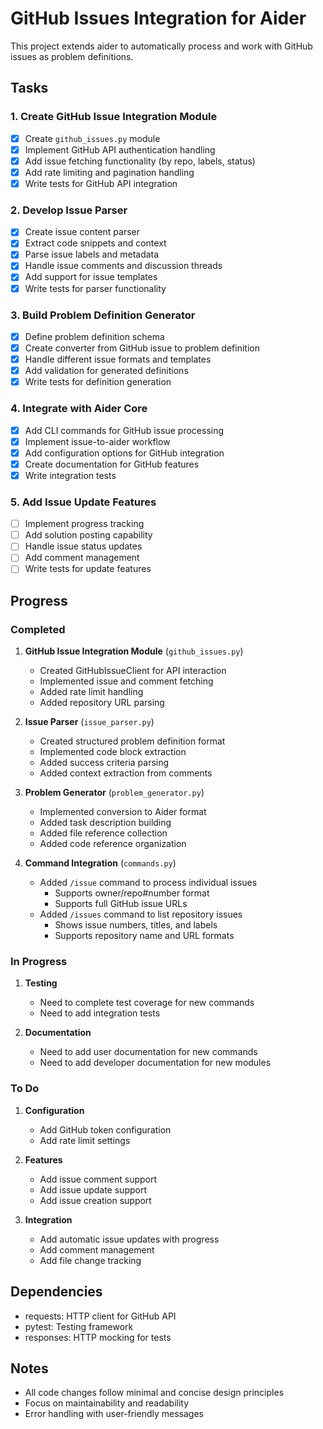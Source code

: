 # GitHub Issues Integration for Aider

This project extends aider to automatically process and work with GitHub issues as problem definitions.

## Tasks

### 1. Create GitHub Issue Integration Module
- [X] Create `github_issues.py` module
- [X] Implement GitHub API authentication handling
- [X] Add issue fetching functionality (by repo, labels, status)
- [X] Add rate limiting and pagination handling
- [X] Write tests for GitHub API integration

### 2. Develop Issue Parser
- [X] Create issue content parser
- [X] Extract code snippets and context
- [X] Parse issue labels and metadata
- [X] Handle issue comments and discussion threads
- [X] Add support for issue templates
- [X] Write tests for parser functionality

### 3. Build Problem Definition Generator
- [X] Define problem definition schema
- [X] Create converter from GitHub issue to problem definition
- [X] Handle different issue formats and templates
- [X] Add validation for generated definitions
- [X] Write tests for definition generation

### 4. Integrate with Aider Core
- [X] Add CLI commands for GitHub issue processing
- [X] Implement issue-to-aider workflow
- [X] Add configuration options for GitHub integration
- [X] Create documentation for GitHub features
- [X] Write integration tests

### 5. Add Issue Update Features
- [ ] Implement progress tracking
- [ ] Add solution posting capability
- [ ] Handle issue status updates
- [ ] Add comment management
- [ ] Write tests for update features

## Progress

### Completed
1. **GitHub Issue Integration Module** (`github_issues.py`)
   - Created GitHubIssueClient for API interaction
   - Implemented issue and comment fetching
   - Added rate limit handling
   - Added repository URL parsing

2. **Issue Parser** (`issue_parser.py`)
   - Created structured problem definition format
   - Implemented code block extraction
   - Added success criteria parsing
   - Added context extraction from comments

3. **Problem Generator** (`problem_generator.py`)
   - Implemented conversion to Aider format
   - Added task description building
   - Added file reference collection
   - Added code reference organization

4. **Command Integration** (`commands.py`)
   - Added `/issue` command to process individual issues
     - Supports owner/repo#number format
     - Supports full GitHub issue URLs
   - Added `/issues` command to list repository issues
     - Shows issue numbers, titles, and labels
     - Supports repository name and URL formats

### In Progress
1. **Testing**
   - Need to complete test coverage for new commands
   - Need to add integration tests

2. **Documentation**
   - Need to add user documentation for new commands
   - Need to add developer documentation for new modules

### To Do
1. **Configuration**
   - Add GitHub token configuration
   - Add rate limit settings

2. **Features**
   - Add issue comment support
   - Add issue update support
   - Add issue creation support

3. **Integration**
   - Add automatic issue updates with progress
   - Add comment management
   - Add file change tracking

## Dependencies
- requests: HTTP client for GitHub API
- pytest: Testing framework
- responses: HTTP mocking for tests

## Notes
- All code changes follow minimal and concise design principles
- Focus on maintainability and readability
- Error handling with user-friendly messages
